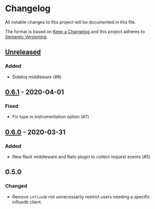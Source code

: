 # Changelog
All notable changes to this project will be documented in this file.

The format is based on [Keep a Changelog](http://keepachangelog.com/en/1.0.0/)
and this project adheres to [Semantic Versioning](http://semver.org/spec/v2.0.0.html).

## [Unreleased]
### Added
- Sidekiq middleware (#8)

## [0.6.1] - 2020-04-01
### Fixed
- Fix type in instrumentation option (#7)

## [0.6.0] - 2020-03-31
### Added
- New Rack middleware and Rails plugin to collect request events (#5)

## 0.5.0
### Changed
- Remove `influxdb` not unnecessarily restrict users needing a specific influxdb client.

[unreleased]: https://github.com/:jgraichen/telegraf-ruby/compare/v0.6.1...HEAD
[0.6.1]: https://github.com/:jgraichen/telegraf-ruby/compare/v0.6.0...v0.6.1
[0.6.0]: https://github.com/:jgraichen/telegraf-ruby/compare/v0.5.0...v0.6.0
